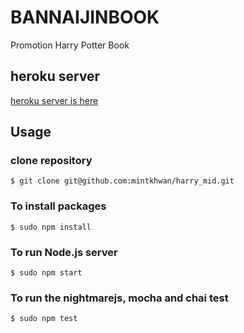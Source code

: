 # BANNAIJINBOOK
Promotion Harry Potter Book

## heroku server
[heroku server is here](https://infinite-eyrie-68550.herokuapp.com "BANNAIJINBOOK")

## Usage
### clone repository
```
$ git clone git@github.com:mintkhwan/harry_mid.git
```
### To install packages
```
$ sudo npm install
```
### To run Node.js server
```
$ sudo npm start
```
### To run the nightmarejs, mocha and chai test
```
$ sudo npm test
```
